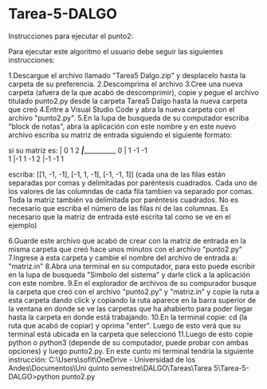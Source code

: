 # Tarea-5-DALGO

Instrucciones para ejecutar el punto2:

Para ejecutar este algoritmo el usuario debe seguir las siguientes instrucciones:

1.Descargue el archivo llamado "Tarea5 Dalgo.zip" y desplacelo hasta la carpeta de su preferencia.
2.Descomprima el archivo
3.Cree una nueva carpeta (afuera de la que acabó de descomprimir), copie y pegue el archivo titulado punto2.py desde la carpeta Tarea5 Dalgo hasta la nueva carpeta que creó
4.Entre a Visual Studio Code y abra la nueva carpeta con el archivo "punto2.py".
5.En la lupa de busqueda de su computador escriba "block de notas", abra la aplicación con este nombre y en este nuevo archivo escriba su matriz de entrada siguiendo el siguiente formato:

si su matriz es:
   | 0   1   2
___|_____________
0  | 1  -1  -1   
1  |-1   1  -1
2  |-1  -1   1

escriba:
[[1, -1, -1], [-1, 1, -1], [-1, -1, 1]]
(cada una de las filas están separadas por comas y delimitadas por paréntesis cuadrados. Cada uno de los valores de las columndas de cada fila tambien va separado por comas. Toda la matriz también va delimitada por paréntesis cuadrados. No es necesario que escriba el número de las filas ni de las columnas. Es necesario que la matriz de entrada esté escrita tal como se ve en el ejemplo)

6.Guarde este archivo que acabó de crear con la matriz de entrada en la misma carpeta que creó hace unos minutos con el archivo "punto2.py"
7.Ingrese a esta carpeta y cambie el nombre del archivo de entrada a: "matriz.in"
8.Abra una terminal en su computador, para esto puede escribir en la lupa de busqueda "Simbolo del sistema" y darle click a la aplicación con este nombre.
9.En el explorador de archivos de su compurador busque la carpeta que creó con el archivo "punto2.py" y "matriz.in" y copie la ruta a esta carpeta dando click y copiando la ruta aparece en la barra superior de la ventana en donde se ve las carpetas que ha ahabierto para poder llegar hasta la carpeta en donde está trabajando.
10.En la terminal copie: cd (la ruta que acabó de copiar) y oprima "enter". Luego de esto verá que su terminal está ubicada en la carpeta que seleccionó
11.Luego de esto copie python o python3 (depende de su computador, puede probar con ambas opciones) y luego punto2.py. En este cunto mi terminal tendría la siguiente instrucción: C:\Users\sofit\OneDrive - Universidad de los Andes\Documentos\Uni quinto semestre\DALGO\Tareas\Tarea 5\Tarea-5-DALGO>python punto2.py
